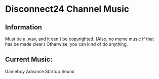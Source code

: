 # Disconnect24 Channel Music

## Information
Must be a .wav, and it can't be copyrighted. (Also, no meme music if that has be made clear.) Otherwise, you can kind of do anything.

## Current Music:
Gameboy Advance Startup Sound
